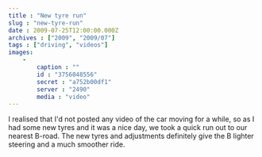 ```yaml
---
title : "New tyre run"
slug : "new-tyre-run"
date : 2009-07-25T12:00:00.000Z
archives : ["2009", "2009/07"]
tags : ["driving", "videos"]
images:
    -
        caption : ""
        id : "3756048556"
        secret : "a752b00df1"
        server : "2490"
        media : "video"
---
```


I realised that I'd not posted any video of the car moving for a while, so as I had some new tyres and it was a nice day, we took a quick run out to our nearest B-road. The new tyres and adjustments definitely give the B lighter steering and a much smoother ride.